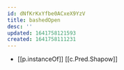 ```yaml
---
id: dNfKrKxYfbe0ACxeX9YzV
title: bashedOpen
desc: ''
updated: 1641758121593
created: 1641758111231
---
```



- [[p.instanceOf]] [[c.Pred.Shapow]]
